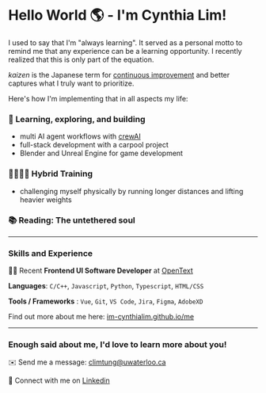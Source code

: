 # Hello World 🌎 - I'm Cynthia Lim! 

I used to say that I'm "always learning". It served as a personal motto to remind me that any experience can be a learning opportunity. I recently realized that this is only part of the equation. 

*kaizen* is the Japanese term for <ins>continuous improvement</ins> and better captures what I truly want to prioritize. 

Here's how I'm implementing that in all aspects my life:

### 🌱 Learning, exploring, and building
- multi AI agent workflows with [crewAI](https://www.crewai.com/)
- full-stack development with a carpool project
- Blender and Unreal Engine for game development

### 🏃‍♀️🏋️‍♀️ Hybrid Training
- challenging myself physically by running longer distances and lifting heavier weights

### 📚 Reading: The untethered soul

---
### Skills and Experience

👩‍💻 Recent **Frontend UI Software Developer** at [OpenText](https://www.opentext.com/)

**Languages**: `C/C++`, `Javascript`, `Python`, `Typescript`, `HTML/CSS`

**Tools / Frameworks** : `Vue`, `Git`, `VS Code`, `Jira`, `Figma`, `AdobeXD`

Find out more about me here: [im-cynthialim.github.io/me](https://im-cynthialim.github.io/me)

---
### Enough said about me, I'd love to learn more about you!
✉️ Send me a message: climtung@uwaterloo.ca

💬 Connect with me on [Linkedin](https://www.linkedin.com/in/-cynthialim/)


<!--
**im-cynthialim/im-cynthialim** is a ✨ _special_ ✨ repository because its `README.md` (this file) appears on your GitHub profile.

Here 📚are some ideas to get you started:

- 🔭 I’m currently working on ...
- 🌱 I’m currently learning ...
- 👯 I’m looking to collaborate on ...
- 🤔 I’m looking for help with ...
- 💬 Ask me about ...
- 📫 How to reach me: ...
- 😄 Pronouns: ...
- ⚡ Fun fact: ...
-->
